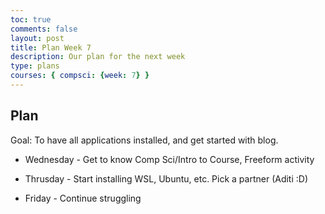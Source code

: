 ```yaml
---
toc: true
comments: false
layout: post
title: Plan Week 7
description: Our plan for the next week
type: plans
courses: { compsci: {week: 7} }
---
```


## Plan
Goal: To have all applications installed, and get started with blog.

- Wednesday - Get to know Comp Sci/Intro to Course, Freeform activity

- Thrusday - Start installing WSL, Ubuntu, etc. Pick a partner (Aditi :D)

- Friday - Continue struggling

